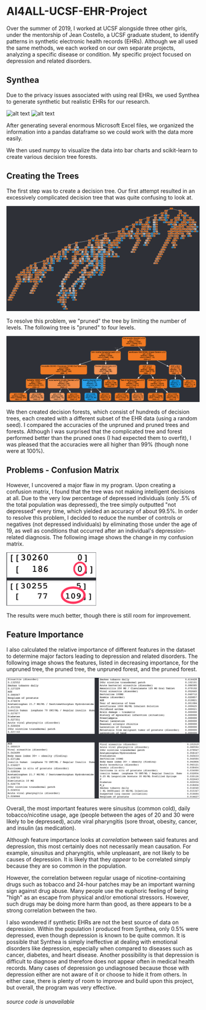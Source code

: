 # AI4ALL-UCSF-EHR-Project

Over the summer of 2019, I worked at UCSF alongside three other girls, under the mentorship of Jean Costello, a UCSF graduate student, to identify patterns in synthetic electronic health records (EHRs). Although we all used the same methods, we each worked on our own separate projects, analyzing a specific disease or condition. My specific project focused on depression and related disorders.

## Synthea

Due to the privacy issues associated with using real EHRs, we used Synthea to generate synthetic but realistic EHRs for our research.

![alt text](https://miro.medium.com/max/2612/1*UumfywoBk7isqWhTjzN8ww.png)
![alt text](https://raw.githubusercontent.com/synthetichealth/synthea/gh-pages/images/architecture.png)

After generating several enormous Microsoft Excel files, we organized the information into a pandas dataframe so we could work with the data more easily.

We then used numpy to visualize the data into bar charts and scikit-learn to create various decision tree forests.

## Creating the Trees

The first step was to create a decision tree. Our first attempt resulted in an excessively complicated decision tree that was quite confusing to look at.

[image1]: ./Screenshot1.png "complicated decision tree"
![alt text][image1]

To resolve this problem, we "pruned" the tree by limiting the number of levels. The following tree is "pruned" to four levels.

[image2]: ./Screenshot2.png "pruned decision tree"
![alt text][image2]

We then created decision forests, which consist of hundreds of decision trees, each created with a different subset of the EHR data (using a random seed). I compared the accuracies of the unpruned and pruned trees and forests. Although I was surprised that the complicated tree and forest performed better than the pruned ones (I had expected them to overfit), I was pleased that the accuracies were all higher than 99% (though none were at 100%).

## Problems - Confusion Matrix

However, I uncovered a major flaw in my program. Upon creating a confusion matrix, I found that the tree was not making intelligent decisions at all. Due to the very low percentage of depressed individuals (only .5% of the total population was depressed), the tree simply outputted "not depressed" every time, which yielded an accuracy of about 99.5%. In order to resolve this problem, I decided to reduce the number of controls or negatives (not depressed individuals) by eliminating those under the age of 19, as well as conditions that occurred after an individual's depression-related diagnosis. The following image shows the change in my confusion matrix.

[image3]: ./Screenshot3.png "confusion matrices"
![alt text][image3]

The results were much better, though there is still room for improvement.

## Feature Importance

I also calculated the relative importance of different features in the dataset to determine major factors leading to depression and related disorders. The following image shows the features, listed in decreasing importance, for the unpruned tree, the pruned tree, the unpruned forest, and the pruned forest.

[image4]: ./Screenshot4.png "feature importance"
![alt text][image4]

Overall, the most important features were sinusitus (common cold), daily tobacco/nicotine usage, age (people between the ages of 20 and 30 were likely to be depressed), acute viral pharyngitis (sore throat, obesity, cancer, and insulin (as medication).

Although feature importance looks at _correlation_ between said features and depression, this most certainly does not necessarily mean causation. For example, sinusitus and pharyngitis, while unpleasant, are not likely to be causes of depression. It is likely that they _appear_ to be correlated simply because they are so common in the population.

However, the correlation between regular usage of nicotine-containing drugs such as tobacco and 24-hour patches may be an important warning sign against drug abuse. Many people use the euphoric feeling of being "high" as an escape from physical and/or emotional stressors. However, such drugs may be doing more harm than good, as there appears to be a strong correlation between the two.

I also wondered if synthetic EHRs are not the best source of data on depression. Within the population I produced from Synthea, only 0.5% were depressed, even though depression is known to be quite common. It is possible that Synthea is simply ineffective at dealing with emotional disorders like depression, especially when compared to diseases such as cancer, diabetes, and heart disease. Another possibility is that depression is difficult to diagnose and therefore does not appear often in medical health records. Many cases of depression go undiagnosed because those with depression either are not aware of it or choose to hide it from others. In either case, there is plenty of room to improve and build upon this project, but overall, the program was very effective.

###### source code is unavailable

